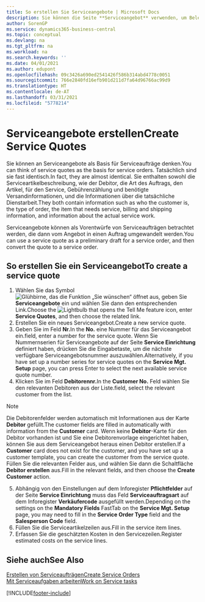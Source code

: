 ```yaml
---
title: So erstellen Sie Serviceangebote | Microsoft Docs
description: Sie können die Seite **Serviceangebot** verwenden, um Belege zu erstellen, in die Sie Informationen über den Service (Reparatur und Wartung) von Serviceartikeln auf Debitorenanfrage eingeben. Serviceangebote können als Vorentwürfe von Serviceaufträgen betrachtet werden, die dann vom Angebot in einen Auftrag umgewandelt werden.
author: SorenGP
ms.service: dynamics365-business-central
ms.topic: conceptual
ms.devlang: na
ms.tgt_pltfrm: na
ms.workload: na
ms.search.keywords: ''
ms.date: 04/01/2021
ms.author: edupont
ms.openlocfilehash: 09c3426a690ed2541426f586b314abd4778c0051
ms.sourcegitcommit: 766e2840fd16efb901d211d7fa64d96766ac99d9
ms.translationtype: HT
ms.contentlocale: de-AT
ms.lasthandoff: 03/31/2021
ms.locfileid: "5778214"
---
```

# <a name="create-service-quotes"></a><span data-ttu-id="4bf92-104">Serviceangebote erstellen</span><span class="sxs-lookup"><span data-stu-id="4bf92-104">Create Service Quotes</span></span>
<span data-ttu-id="4bf92-105">Sie können an Serviceangebote als Basis für Serviceaufträge denken.</span><span class="sxs-lookup"><span data-stu-id="4bf92-105">You can think of service quotes as the basis for service orders.</span></span> <span data-ttu-id="4bf92-106">Tatsächlich sind sie fast identisch.</span><span class="sxs-lookup"><span data-stu-id="4bf92-106">In fact, they are almost identical.</span></span> <span data-ttu-id="4bf92-107">Sie enthalten sowohl die Serviceartikelbeschreibung, wie der Debitor, die Art des Auftrags, den Artikel, für den Service, Gebührenzählung und benötigte Versandinformationen, und die Informationen über die tatsächliche Dienstarbeit.</span><span class="sxs-lookup"><span data-stu-id="4bf92-107">They both contain information such as who the customer is, the type of order, the item that needs service, billing and shipping information, and information about the actual service work.</span></span>
 
<span data-ttu-id="4bf92-108">Serviceangebote können als Vorentwürfe von Serviceaufträgen betrachtet werden, die dann vom Angebot in einen Auftrag umgewandelt werden.</span><span class="sxs-lookup"><span data-stu-id="4bf92-108">You can use a service quote as a preliminary draft for a service order, and then convert the quote to a service order.</span></span>  
  
## <a name="to-create-a-service-quote"></a><span data-ttu-id="4bf92-109">So erstellen Sie ein Serviceangebot</span><span class="sxs-lookup"><span data-stu-id="4bf92-109">To create a service quote</span></span>  
1. <span data-ttu-id="4bf92-110">Wählen Sie das Symbol ![Glühbirne, das die Funktion „Sie wünschen“ öffnet](media/ui-search/search_small.png "Tell Me-Funktion") aus, geben Sie **Serviceangebote** ein und wählen Sie dann den entsprechenden Link.</span><span class="sxs-lookup"><span data-stu-id="4bf92-110">Choose the ![Lightbulb that opens the Tell Me feature](media/ui-search/search_small.png "Tell me what you want to do") icon, enter **Service Quotes**, and then choose the related link.</span></span>  
2. <span data-ttu-id="4bf92-111">Erstellen Sie ein neues Serviceangebot.</span><span class="sxs-lookup"><span data-stu-id="4bf92-111">Create a new service quote.</span></span>  
3. <span data-ttu-id="4bf92-112">Geben Sie im Feld **Nr.**</span><span class="sxs-lookup"><span data-stu-id="4bf92-112">In the **No.**</span></span> <span data-ttu-id="4bf92-113">eine Nummer für das Serviceangebot ein.</span><span class="sxs-lookup"><span data-stu-id="4bf92-113">field, enter a number for the service quote.</span></span> <span data-ttu-id="4bf92-114">Wenn Sie Nummernserien für Serviceangebote auf der Seite **Service Einrichtung** definiert haben, drücken Sie die Eingabetaste, um die nächste verfügbare Serviceangebotsnummer auszuwählen.</span><span class="sxs-lookup"><span data-stu-id="4bf92-114">Alternatively, if you have set up a number series for service quotes on the **Service Mgt. Setup** page, you can press Enter to select the next available service quote number.</span></span>  
4. <span data-ttu-id="4bf92-115">Klicken Sie im Feld **Debitorennr.**</span><span class="sxs-lookup"><span data-stu-id="4bf92-115">In the **Customer No.**</span></span>  <span data-ttu-id="4bf92-116">Feld wählen Sie den relevanten Debitoren aus der Liste.</span><span class="sxs-lookup"><span data-stu-id="4bf92-116">field, select the relevant customer from the list.</span></span>  

  > [!Note]  
  >  <span data-ttu-id="4bf92-117">Die Debitorenfelder werden automatisch mit Informationen aus der Karte **Debitor** gefüllt.</span><span class="sxs-lookup"><span data-stu-id="4bf92-117">The customer fields are filled in automatically with information from the **Customer** card.</span></span> <span data-ttu-id="4bf92-118">Wenn keine **Debitor**-Karte für den Debitor vorhanden ist und Sie eine Debitorenvorlage eingerichtet haben, können Sie aus dem Serviceangebot heraus einen Debitor erstellen.</span><span class="sxs-lookup"><span data-stu-id="4bf92-118">If a **Customer** card does not exist for the customer, and you have set up a customer template, you can create the customer from the service quote.</span></span> <span data-ttu-id="4bf92-119">Füllen Sie die relevanten Felder aus, und wählen Sie dann die Schaltfläche **Debitor erstellen** aus.</span><span class="sxs-lookup"><span data-stu-id="4bf92-119">Fill in the relevant fields, and then choose the **Create Customer** action.</span></span>  
  
5. <span data-ttu-id="4bf92-120">Abhängig von den Einstellungen auf dem Inforegister **Pflichtfelder** auf der Seite **Service Einrichtung** muss das Feld **Serviceauftragsart** auf dem Inforegister **Verkäufercode** ausgefüllt werden.</span><span class="sxs-lookup"><span data-stu-id="4bf92-120">Depending on the settings on the **Mandatory Fields** FastTab on the **Service Mgt. Setup** page, you may need to fill in the **Service Order Type** field and the **Salesperson Code** field.</span></span>  
6. <span data-ttu-id="4bf92-121">Füllen Sie die Serviceartikelzeilen aus.</span><span class="sxs-lookup"><span data-stu-id="4bf92-121">Fill in the service item lines.</span></span>  
7. <span data-ttu-id="4bf92-122">Erfassen Sie die geschätzten Kosten in den Servicezeilen.</span><span class="sxs-lookup"><span data-stu-id="4bf92-122">Register estimated costs on the service lines.</span></span>  
  
## <a name="see-also"></a><span data-ttu-id="4bf92-123">Siehe auch</span><span class="sxs-lookup"><span data-stu-id="4bf92-123">See Also</span></span>  
[<span data-ttu-id="4bf92-124">Erstellen von Serviceaufträgen</span><span class="sxs-lookup"><span data-stu-id="4bf92-124">Create Service Orders</span></span>](service-how-to-create-service-orders.md)  
[<span data-ttu-id="4bf92-125">Mit Serviceaufgaben arbeiten</span><span class="sxs-lookup"><span data-stu-id="4bf92-125">Work on Service tasks</span></span>](service-how-to-work-on-service-tasks.md)  

 

[!INCLUDE[footer-include](includes/footer-banner.md)]